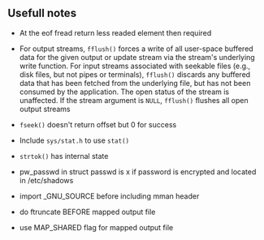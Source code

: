 ## Usefull notes

- At the eof fread return less readed element then required

- For output streams, `fflush()` forces a write of all user-space buffered data for the given output or update stream via the stream's underlying write function. For input streams associated with seekable files (e.g., disk files, but not pipes or terminals), `fflush()` discards any buffered data that has been fetched from the underlying file, but has not been consumed by the application. The open status of the stream is unaffected. If the stream argument is `NULL`, `fflush()` flushes all open output streams

- `fseek()` doesn't return offset but 0 for success

- Include `sys/stat.h` to use `stat()`

- `strtok()` has internal state

- pw_passwd in struct passwd is x if password is encrypted and located in /etc/shadows

- import \_GNU_SOURCE before including mman header

- do ftruncate BEFORE mapped output file

- use MAP_SHARED flag for mapped output file
